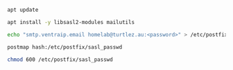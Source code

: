 ```bash
apt update
```

```bash
apt install -y libsasl2-modules mailutils
```

```bash
echo "smtp.ventraip.email homelab@turtlez.au:<password>" > /etc/postfix/sasl_passwd
```

```bash
postmap hash:/etc/postfix/sasl_passwd
```

```bash
chmod 600 /etc/postfix/sasl_passwd
```

```bash

```